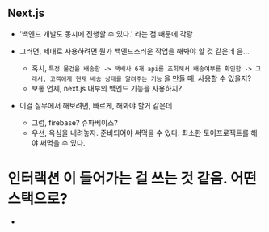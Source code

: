 

## Next.js
- '백엔드 개발도 동시에 진행할 수 있다.' 라는 점 때문에 각광
- 그러면, 제대로 사용하려면 뭔가 백엔드스러운 작업을 해봐야 할 것 같은데 음... 
    - 혹시, `특정 물건을 배송함 -> 택배사 6개 api를 조회해서 배송여부를 확인함 -> 그래서, 고객에게 현재 배송 상태를 알려주는 기능` 을 만들 때, 사용할 수 있을지? 
    - 보통 언제, next.js 내부의 백엔드 기능을 사용하지? 

- 이걸 실무에서 해보려면, 빠르게, 해봐야 할거 같은데 
    - 그럼, firebase? 슈파베이스? 
    - 우선, 욕심을 내려놓자. 준비되어야 써먹을 수 있다. 최소한 토이프로젝트를 해야 써먹을 수 있다. 


# 인터랙션 이 들어가는 걸 쓰는 것 같음. 어떤 스택으로? 
- 